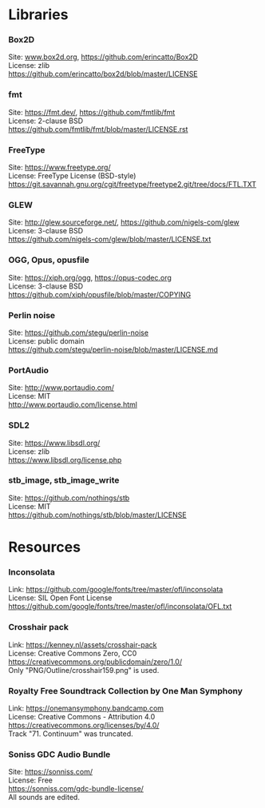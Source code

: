 Libraries
=========

### Box2D
Site: www.box2d.org, https://github.com/erincatto/Box2D  
License: zlib  
https://github.com/erincatto/box2d/blob/master/LICENSE

### fmt
Site: https://fmt.dev/, https://github.com/fmtlib/fmt  
License: 2-clause BSD  
https://github.com/fmtlib/fmt/blob/master/LICENSE.rst

### FreeType
Site: https://www.freetype.org/  
License: FreeType License (BSD-style)  
https://git.savannah.gnu.org/cgit/freetype/freetype2.git/tree/docs/FTL.TXT

### GLEW
Site: http://glew.sourceforge.net/, https://github.com/nigels-com/glew  
License: 3-clause BSD  
https://github.com/nigels-com/glew/blob/master/LICENSE.txt

### OGG, Opus, opusfile
Site: https://xiph.org/ogg, https://opus-codec.org  
License: 3-clause BSD  
https://github.com/xiph/opusfile/blob/master/COPYING

### Perlin noise
Site: https://github.com/stegu/perlin-noise  
License: public domain  
https://github.com/stegu/perlin-noise/blob/master/LICENSE.md

### PortAudio
Site: http://www.portaudio.com/  
License: MIT  
http://www.portaudio.com/license.html

### SDL2
Site: https://www.libsdl.org/  
License: zlib  
https://www.libsdl.org/license.php

### stb_image, stb_image_write
Site: https://github.com/nothings/stb  
License: MIT  
https://github.com/nothings/stb/blob/master/LICENSE



Resources
=========

### Inconsolata
Link: https://github.com/google/fonts/tree/master/ofl/inconsolata  
License: SIL Open Font License  
https://github.com/google/fonts/tree/master/ofl/inconsolata/OFL.txt

### Crosshair pack
Link: https://kenney.nl/assets/crosshair-pack  
License: Creative Commons Zero, CC0  
https://creativecommons.org/publicdomain/zero/1.0/  
Only "PNG/Outline/crosshair159.png" is used.

### Royalty Free Soundtrack Collection by One Man Symphony
Link: https://onemansymphony.bandcamp.com  
License: Creative Commons - Attribution 4.0  
https://creativecommons.org/licenses/by/4.0/  
Track "71. Continuum" was truncated.

### Soniss GDC Audio Bundle
Site: https://sonniss.com/  
License: Free  
https://sonniss.com/gdc-bundle-license/  
All sounds are edited.

